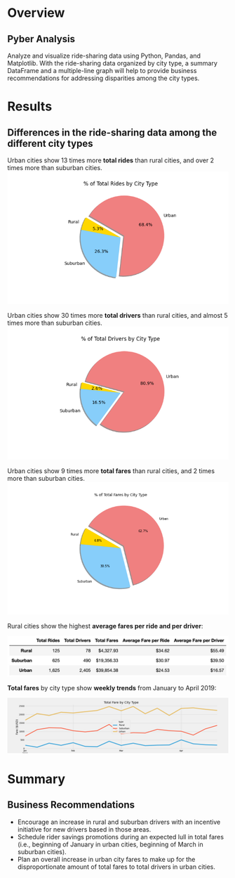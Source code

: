# Overview
## Pyber Analysis
Analyze and visualize ride-sharing data using Python, Pandas, and Matplotlib. With the ride-sharing data organized by city type, a summary DataFrame and a multiple-line graph will help to provide business recommendations for addressing disparities among the city types.

# Results
## Differences in the ride-sharing data among the different city types


Urban cities show 13 times more **total rides** than rural cities, and over 2 times more than suburban cities.
![total rides](/analysis/fig6.png)

Urban cities show 30 times more **total drivers** than rural cities, and almost 5 times more than suburban cities.
![total drivers](/analysis/fig7.png)

Urban cities show 9 times more **total fares** than rural cities, and 2 times more than suburban cities.
![total fares](/analysis/fig5.png)

Rural cities show the highest **average fares per ride and per driver**:

![summary df](/analysis/summary_df.jpg)

**Total fares** by city type show **weekly trends** from January to April 2019: 

![line chart](/analysis/pyber_fare_summary.png)



# Summary
## Business Recommendations 

- Encourage an increase in rural and suburban drivers with an incentive initiative for new drivers based in those areas.
- Schedule rider savings promotions during an expected lull in total fares (i.e., beginning of January in urban cities, beginning of March in suburban cities). 
- Plan an overall increase in urban city fares to make up for the disproportionate amount of total fares to total drivers in urban cities.